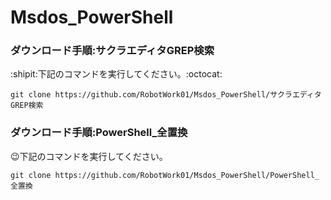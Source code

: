 # Msdos_PowerShell

### ダウンロード手順:サクラエディタGREP検索
:shipit:下記のコマンドを実行してください。:octocat:<br/>
```
git clone https://github.com/RobotWork01/Msdos_PowerShell/サクラエディタGREP検索

```
### ダウンロード手順:PowerShell_全置換
:wink:下記のコマンドを実行してください。<br/>
```
git clone https://github.com/RobotWork01/Msdos_PowerShell/PowerShell_全置換

```
